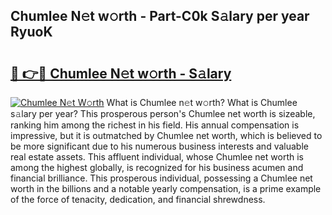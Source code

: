 ## Chumlee N𝚎t w𝚘rth - Part-C0k S𝚊lary per year RyuoK

# <h2><a href="http://gc4afx.nevu.top/?p=Chumlee">🔗 👉🔴 Chumlee N𝚎t w𝚘rth - S𝚊lary</a></h2>

[![Chumlee N𝚎t W𝚘rth](https://i.imgur.com/Oavwk0R.jpeg)](http://gc4afx.nevu.top/?p=Chumlee)
What is Chumlee n𝚎t w𝚘rth? What is Chumlee s𝚊lary per year?
This prosperous person's Chumlee net worth is sizeable, ranking him among the richest in his field. His annual compensation is impressive, but it is outmatched by Chumlee net worth, which is believed to be more significant due to his numerous business interests and valuable real estate assets. This affluent individual, whose Chumlee net worth is among the highest globally, is recognized for his business acumen and financial brilliance. This prosperous individual, possessing a Chumlee net worth in the billions and a notable yearly compensation, is a prime example of the force of tenacity, dedication, and financial shrewdness.
